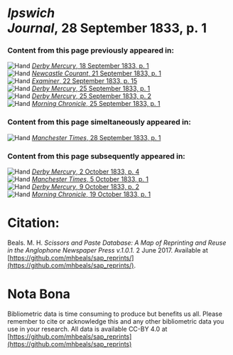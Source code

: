 # *Ipswich Journal*, 28 September 1833, p. 1  
  
### Content from this page previously appeared in:  
![Hand](http://scissorsandpaste.net/wp-content/uploads/2017/06/smallhandpointer.png) [*Derby Mercury*, 18 September 1833, p. 1](https://mhbeals.github.io/sap_html/Derby-Mercury/Derby-Mercury-18-September-1833-p-1)  
![Hand](http://scissorsandpaste.net/wp-content/uploads/2017/06/smallhandpointer.png) [*Newcastle Courant*, 21 September 1833, p. 1](https://mhbeals.github.io/sap_html/Newcastle-Courant/Newcastle-Courant-21-September-1833-p-1)  
![Hand](http://scissorsandpaste.net/wp-content/uploads/2017/06/smallhandpointer.png) [*Examiner*, 22 September 1833, p. 15](https://mhbeals.github.io/sap_html/Examiner/Examiner-22-September-1833-p-15)  
![Hand](http://scissorsandpaste.net/wp-content/uploads/2017/06/smallhandpointer.png) [*Derby Mercury*, 25 September 1833, p. 1](https://mhbeals.github.io/sap_html/Derby-Mercury/Derby-Mercury-25-September-1833-p-1)  
![Hand](http://scissorsandpaste.net/wp-content/uploads/2017/06/smallhandpointer.png) [*Derby Mercury*, 25 September 1833, p. 2](https://mhbeals.github.io/sap_html/Derby-Mercury/Derby-Mercury-25-September-1833-p-2)  
![Hand](http://scissorsandpaste.net/wp-content/uploads/2017/06/smallhandpointer.png) [*Morning Chronicle*, 25 September 1833, p. 1](https://mhbeals.github.io/sap_html/Morning-Chronicle/Morning-Chronicle-25-September-1833-p-1)  
  
### Content from this page simeltaneously appeared in:  
![Hand](http://scissorsandpaste.net/wp-content/uploads/2017/06/smallhandpointer.png) [*Manchester Times*, 28 September 1833, p. 1](https://mhbeals.github.io/sap_html/Manchester-Times/Manchester-Times-28-September-1833-p-1)  
  
### Content from this page subsequently appeared in:  
![Hand](http://scissorsandpaste.net/wp-content/uploads/2017/06/smallhandpointer.png) [*Derby Mercury*, 2 October 1833, p. 4](https://mhbeals.github.io/sap_html/Derby-Mercury/Derby-Mercury-2-October-1833-p-4)  
![Hand](http://scissorsandpaste.net/wp-content/uploads/2017/06/smallhandpointer.png) [*Manchester Times*, 5 October 1833, p. 1](https://mhbeals.github.io/sap_html/Manchester-Times/Manchester-Times-5-October-1833-p-1)  
![Hand](http://scissorsandpaste.net/wp-content/uploads/2017/06/smallhandpointer.png) [*Derby Mercury*, 9 October 1833, p. 2](https://mhbeals.github.io/sap_html/Derby-Mercury/Derby-Mercury-9-October-1833-p-2)  
![Hand](http://scissorsandpaste.net/wp-content/uploads/2017/06/smallhandpointer.png) [*Morning Chronicle*, 19 October 1833, p. 1](https://mhbeals.github.io/sap_html/Morning-Chronicle/Morning-Chronicle-19-October-1833-p-1)  


# Citation: 

Beals. M. H. *Scissors and Paste Database: A Map of Reprinting and Reuse in the Anglophone Newspaper Press v.1.0.1.* 2 June 2017. Available at [https://github.com/mhbeals/sap_reprints/](https://github.com/mhbeals/sap_reprints/). 

# Nota Bona

Bibliometric data is time consuming to produce but benefits us all. Please remember to cite or acknowledge this and any other bibliometric data you use in your research. All data is available CC-BY 4.0 at [https://github.com/mhbeals/sap_reprints](https://github.com/mhbeals/sap_reprints)
